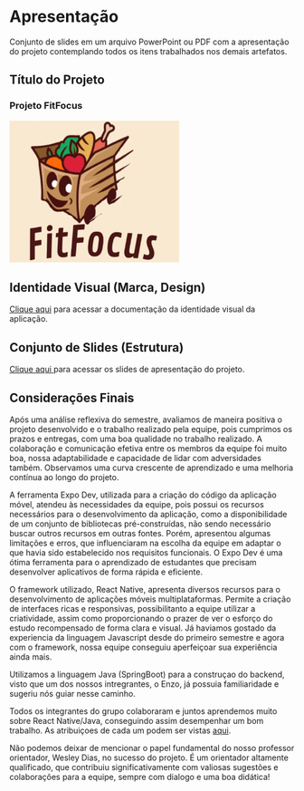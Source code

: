 # Apresentação

Conjunto de slides em um arquivo PowerPoint ou PDF com a apresentação do projeto contemplando todos os itens trabalhados nos demais artefatos.

## Título do Projeto
### Projeto FitFocus
<img src="https://github.com/ICEI-PUC-Minas-PMV-ADS/pmv-ads-2024-1-e3-proj-mov-t6-pmv-ads-2024-1-e3-proj-fitfocus/blob/5a06da314228b3fe2518d06f3172ca384b7eae19/docs/img/Logo.png" width="300" height="250">

## Identidade Visual (Marca, Design)

<a href = https://github.com/ICEI-PUC-Minas-PMV-ADS/pmv-ads-2024-1-e3-proj-mov-t6-pmv-ads-2024-1-e3-proj-fitfocus/blob/main/docs/06-Template%20Padr%C3%A3o%20da%20Aplica%C3%A7%C3%A3o.md>  Clique aqui</a> para acessar a documentação da identidade visual da aplicação. 

## Conjunto de Slides (Estrutura)

<a href= https://github.com/ICEI-PUC-Minas-PMV-ADS/pmv-ads-2024-1-e3-proj-mov-t6-pmv-ads-2024-1-e3-proj-fitfocus/blob/main/presentation/Grupo%2004%20-%20FitFocus.pdf> Clique aqui </a> para acessar os slides de apresentação do projeto.

## Considerações Finais 

Após uma análise reflexiva do semestre, avaliamos de maneira positiva o projeto desenvolvido e o trabalho realizado pela equipe, pois cumprimos os prazos e entregas, com uma boa qualidade no trabalho realizado. A colaboração e comunicação efetiva entre os membros da equipe foi muito boa, nossa adaptabilidade e capacidade de lidar com adversidades também. Observamos uma curva crescente de aprendizado e uma melhoria contínua ao longo do projeto.

A ferramenta Expo Dev, utilizada para a criação do código da aplicação móvel, atendeu às necessidades da equipe, pois possui os recursos necessários para o desenvolvimento da aplicação, como a disponibilidade de um conjunto de bibliotecas pré-construídas, não sendo necessário buscar outros recursos em outras fontes. Porém, apresentou algumas limitações e erros, que influenciaram na escolha da equipe em adaptar o que havia sido estabelecido nos requisitos funcionais. O Expo Dev é uma ótima ferramenta para o aprendizado de estudantes que precisam desenvolver aplicativos de forma rápida e eficiente.

O framework utilizado, React Native, apresenta diversos recursos para o desenvolvimento de aplicações móveis multiplataformas. Permite a criação de interfaces ricas e responsivas, possibilitanto a equipe utilizar a criatividade, assim como proporcionando o prazer de ver o esforço do estudo recompensado de forma clara e visual. Já haviamos gostado da experiencia da linguagem Javascript desde do primeiro semestre e agora com o framework, nossa equipe conseguiu aperfeiçoar sua experiência ainda mais.

Utilizamos a linguagem Java (SpringBoot) para a construçao do backend, visto que um dos nossos intregrantes, o Enzo, já possuia familiaridade e sugeriu nós guiar nesse caminho.

Todos os integrantes do grupo colaboraram e juntos aprendemos muito sobre React Native/Java, conseguindo assim desempenhar um bom trabalho. As atribuiçoes de cada um podem ser vistas [aqui](https://github.com/orgs/ICEI-PUC-Minas-PMV-ADS/projects/859).

Não podemos deixar de mencionar o papel fundamental do nosso professor orientador, Wesley Dias, no sucesso do projeto. É um orientador altamente qualificado, que contribuiu significativamente com valiosas sugestões e colaborações para a equipe, sempre com dialogo e uma boa didática!

